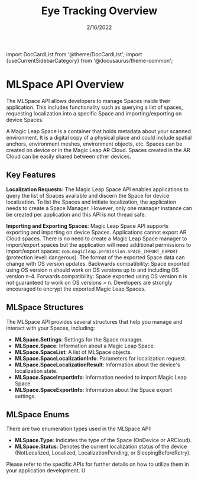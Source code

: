 ﻿---
id: spaces-overview
title: Eye Tracking Overview
sidebar_position: 1
date: 2/16/2022
tags: [Unity, Spaces, ARCloud]
keywords: [Unity, Spaces, ARCloud, Import, Export, Manage, MLSpaces]
---
import DocCardList from '@theme/DocCardList';
import {useCurrentSidebarCategory} from '@docusaurus/theme-common';

# MLSpace API Overview

The MLSpace API allows developers to manage Spaces inside their application. This includes functionality such as querying a list of spaces, requesting localization into a specific Space and importing/exporting on device Spaces.

A Magic Leap Space is a container that holds metadata about your scanned environment. It is a digital copy of a physical place and could include spatial anchors, environment meshes, environment objects, etc. Spaces can be created on device or in the Magic Leap AR Cloud. Spaces created in the AR Cloud can be easily shared between other devices.

## Key Features

**Localization Requests:** The Magic Leap Space API enables applications to query the list of Spaces available and discern the Space for device localization. To list the Spaces and initiate localization, the application needs to create a Space Manager. However, only one manager instance can be created per application and this API is not thread safe.

**Importing and Exporting Spaces:** Magic Leap Space API supports exporting and importing on device Spaces. Applications cannot export AR Cloud spaces. There is no need to create a Magic Leap Space manager to import/export spaces but the application will need additional permissions to import/export spaces: `com.magicleap.permission.SPACE_IMPORT_EXPORT` (protection level: dangerous). The format of the exported Space data can change with OS version updates. Backwards compatibility: Space exported using OS version n should work on OS versions up to and including OS version n-4. Forwards compatibility: Space exported using OS version n is not guaranteed to work on OS versions > n. Developers are strongly encouraged to encrypt the exported Magic Leap Spaces.

## MLSpace Structures
The MLSpace API provides several structures that help you manage and interact with your Spaces, including:
- **MLSpace.Settings**: Settings for the Space manager.
- **MLSpace.Space**: Information about a Magic Leap Space.
- **MLSpace.SpaceList**: A list of MLSpace objects.
- **MLSpace.SpaceLocalizationInfo**: Parameters for localization request.
- **MLSpace.SpaceLocalizationResult**: Information about the device's localization state.
- **MLSpace.SpaceImportInfo**: Information needed to import Magic Leap Space.
- **MLSpace.SpaceExportInfo**: Information about the Space export settings.

## MLSpace Enums
There are two enumeration types used in the MLSpace API:
- **MLSpace.Type**: Indicates the type of the Space (OnDevice or ARCloud).
- **MLSpace.Status**: Denotes the current localization status of the device (NotLocalized, Localized, LocalizationPending, or SleepingBeforeRetry).

Please refer to the specific APIs for further details on how to utilize them in your application development. U


<DocCardList items={useCurrentSidebarCategory().items}/>
